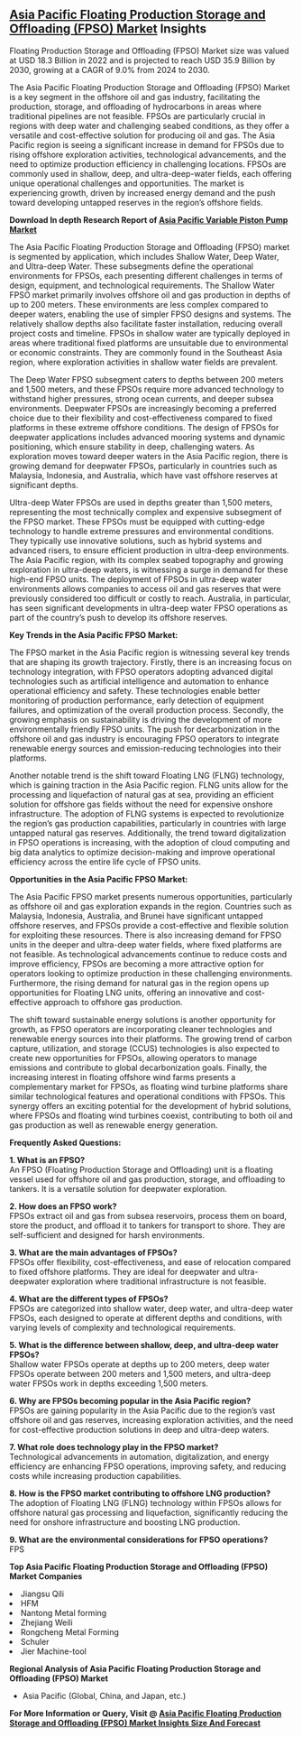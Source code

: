 <h2><a href="https://www.verifiedmarketreports.com/download-sample/?rid=58771&amp;utm_source=Github-Feb&amp;utm_medium=225" target="_blank">Asia Pacific Floating Production Storage and Offloading (FPSO) Market</a> Insights</h2><p>Floating Production Storage and Offloading (FPSO) Market size was valued at USD 18.3 Billion in 2022 and is projected to reach USD 35.9 Billion by 2030, growing at a CAGR of 9.0% from 2024 to 2030.</p><p><p>The Asia Pacific Floating Production Storage and Offloading (FPSO) Market is a key segment in the offshore oil and gas industry, facilitating the production, storage, and offloading of hydrocarbons in areas where traditional pipelines are not feasible. FPSOs are particularly crucial in regions with deep water and challenging seabed conditions, as they offer a versatile and cost-effective solution for producing oil and gas. The Asia Pacific region is seeing a significant increase in demand for FPSOs due to rising offshore exploration activities, technological advancements, and the need to optimize production efficiency in challenging locations. FPSOs are commonly used in shallow, deep, and ultra-deep-water fields, each offering unique operational challenges and opportunities. The market is experiencing growth, driven by increased energy demand and the push toward developing untapped reserves in the region’s offshore fields. <p><strong>Download In depth Research Report of <a href="https://www.verifiedmarketreports.com/download-sample/?rid=236118&amp;utm_source=Pulse-Dec&amp;utm_medium=225" target="_blank">Asia Pacific Variable Piston Pump Market</a></strong></p></p> <p>The Asia Pacific Floating Production Storage and Offloading (FPSO) market is segmented by application, which includes Shallow Water, Deep Water, and Ultra-deep Water. These subsegments define the operational environments for FPSOs, each presenting different challenges in terms of design, equipment, and technological requirements. The Shallow Water FPSO market primarily involves offshore oil and gas production in depths of up to 200 meters. These environments are less complex compared to deeper waters, enabling the use of simpler FPSO designs and systems. The relatively shallow depths also facilitate faster installation, reducing overall project costs and timeline. FPSOs in shallow water are typically deployed in areas where traditional fixed platforms are unsuitable due to environmental or economic constraints. They are commonly found in the Southeast Asia region, where exploration activities in shallow water fields are prevalent. <p>The Deep Water FPSO subsegment caters to depths between 200 meters and 1,500 meters, and these FPSOs require more advanced technology to withstand higher pressures, strong ocean currents, and deeper subsea environments. Deepwater FPSOs are increasingly becoming a preferred choice due to their flexibility and cost-effectiveness compared to fixed platforms in these extreme offshore conditions. The design of FPSOs for deepwater applications includes advanced mooring systems and dynamic positioning, which ensure stability in deep, challenging waters. As exploration moves toward deeper waters in the Asia Pacific region, there is growing demand for deepwater FPSOs, particularly in countries such as Malaysia, Indonesia, and Australia, which have vast offshore reserves at significant depths. <p>Ultra-deep Water FPSOs are used in depths greater than 1,500 meters, representing the most technically complex and expensive subsegment of the FPSO market. These FPSOs must be equipped with cutting-edge technology to handle extreme pressures and environmental conditions. They typically use innovative solutions, such as hybrid systems and advanced risers, to ensure efficient production in ultra-deep environments. The Asia Pacific region, with its complex seabed topography and growing exploration in ultra-deep waters, is witnessing a surge in demand for these high-end FPSO units. The deployment of FPSOs in ultra-deep water environments allows companies to access oil and gas reserves that were previously considered too difficult or costly to reach. Australia, in particular, has seen significant developments in ultra-deep water FPSO operations as part of the country’s push to develop its offshore reserves. <p><strong>Key Trends in the Asia Pacific FPSO Market:</strong></p> <p>The FPSO market in the Asia Pacific region is witnessing several key trends that are shaping its growth trajectory. Firstly, there is an increasing focus on technology integration, with FPSO operators adopting advanced digital technologies such as artificial intelligence and automation to enhance operational efficiency and safety. These technologies enable better monitoring of production performance, early detection of equipment failures, and optimization of the overall production process. Secondly, the growing emphasis on sustainability is driving the development of more environmentally friendly FPSO units. The push for decarbonization in the offshore oil and gas industry is encouraging FPSO operators to integrate renewable energy sources and emission-reducing technologies into their platforms. <p>Another notable trend is the shift toward Floating LNG (FLNG) technology, which is gaining traction in the Asia Pacific region. FLNG units allow for the processing and liquefaction of natural gas at sea, providing an efficient solution for offshore gas fields without the need for expensive onshore infrastructure. The adoption of FLNG systems is expected to revolutionize the region’s gas production capabilities, particularly in countries with large untapped natural gas reserves. Additionally, the trend toward digitalization in FPSO operations is increasing, with the adoption of cloud computing and big data analytics to optimize decision-making and improve operational efficiency across the entire life cycle of FPSO units. <p><strong>Opportunities in the Asia Pacific FPSO Market:</strong></p> <p>The Asia Pacific FPSO market presents numerous opportunities, particularly as offshore oil and gas exploration expands in the region. Countries such as Malaysia, Indonesia, Australia, and Brunei have significant untapped offshore reserves, and FPSOs provide a cost-effective and flexible solution for exploiting these resources. There is also increasing demand for FPSO units in the deeper and ultra-deep water fields, where fixed platforms are not feasible. As technological advancements continue to reduce costs and improve efficiency, FPSOs are becoming a more attractive option for operators looking to optimize production in these challenging environments. Furthermore, the rising demand for natural gas in the region opens up opportunities for Floating LNG units, offering an innovative and cost-effective approach to offshore gas production. <p>The shift toward sustainable energy solutions is another opportunity for growth, as FPSO operators are incorporating cleaner technologies and renewable energy sources into their platforms. The growing trend of carbon capture, utilization, and storage (CCUS) technologies is also expected to create new opportunities for FPSOs, allowing operators to manage emissions and contribute to global decarbonization goals. Finally, the increasing interest in floating offshore wind farms presents a complementary market for FPSOs, as floating wind turbine platforms share similar technological features and operational conditions with FPSOs. This synergy offers an exciting potential for the development of hybrid solutions, where FPSOs and floating wind turbines coexist, contributing to both oil and gas production as well as renewable energy generation. <p><strong>Frequently Asked Questions:</strong></p> <p><strong>1. What is an FPSO?</strong><br> An FPSO (Floating Production Storage and Offloading) unit is a floating vessel used for offshore oil and gas production, storage, and offloading to tankers. It is a versatile solution for deepwater exploration.</p> <p><strong>2. How does an FPSO work?</strong><br> FPSOs extract oil and gas from subsea reservoirs, process them on board, store the product, and offload it to tankers for transport to shore. They are self-sufficient and designed for harsh environments.</p> <p><strong>3. What are the main advantages of FPSOs?</strong><br> FPSOs offer flexibility, cost-effectiveness, and ease of relocation compared to fixed offshore platforms. They are ideal for deepwater and ultra-deepwater exploration where traditional infrastructure is not feasible.</p> <p><strong>4. What are the different types of FPSOs?</strong><br> FPSOs are categorized into shallow water, deep water, and ultra-deep water FPSOs, each designed to operate at different depths and conditions, with varying levels of complexity and technological requirements.</p> <p><strong>5. What is the difference between shallow, deep, and ultra-deep water FPSOs?</strong><br> Shallow water FPSOs operate at depths up to 200 meters, deep water FPSOs operate between 200 meters and 1,500 meters, and ultra-deep water FPSOs work in depths exceeding 1,500 meters.</p> <p><strong>6. Why are FPSOs becoming popular in the Asia Pacific region?</strong><br> FPSOs are gaining popularity in the Asia Pacific due to the region’s vast offshore oil and gas reserves, increasing exploration activities, and the need for cost-effective production solutions in deep and ultra-deep waters.</p> <p><strong>7. What role does technology play in the FPSO market?</strong><br> Technological advancements in automation, digitalization, and energy efficiency are enhancing FPSO operations, improving safety, and reducing costs while increasing production capabilities.</p> <p><strong>8. How is the FPSO market contributing to offshore LNG production?</strong><br> The adoption of Floating LNG (FLNG) technology within FPSOs allows for offshore natural gas processing and liquefaction, significantly reducing the need for onshore infrastructure and boosting LNG production.</p> <p><strong>9. What are the environmental considerations for FPSO operations?</strong><br> FPS</p><p><strong>Top Asia Pacific Floating Production Storage and Offloading (FPSO) Market Companies</strong></p><div data-test-id=""><p><li>Jiangsu Qili</li><li> HFM</li><li> Nantong Metal forming</li><li> Zhejiang Weili</li><li> Rongcheng Metal Forming</li><li> Schuler</li><li> Jier Machine-tool</li></p><div><strong>Regional Analysis of&nbsp;Asia Pacific Floating Production Storage and Offloading (FPSO) Market</strong></div><ul><li dir="ltr"><p dir="ltr">Asia Pacific (Global, China, and Japan, etc.)</p></li></ul><p><strong>For More Information or Query, Visit @&nbsp;</strong><strong><a href="https://www.verifiedmarketreports.com/product/global-floating-production-storage-and-offloading-fpso-market-2018-by-manufacturers-regions-type-and-application-forecast-to-2023/?utm_source=Github-Feb&amp;utm_medium=225" target="_blank">Asia Pacific Floating Production Storage and Offloading (FPSO) Market Insights Size And Forecast</a></strong></p></div><h2>&nbsp;</h2><div data-test-id="">&nbsp;</div>

